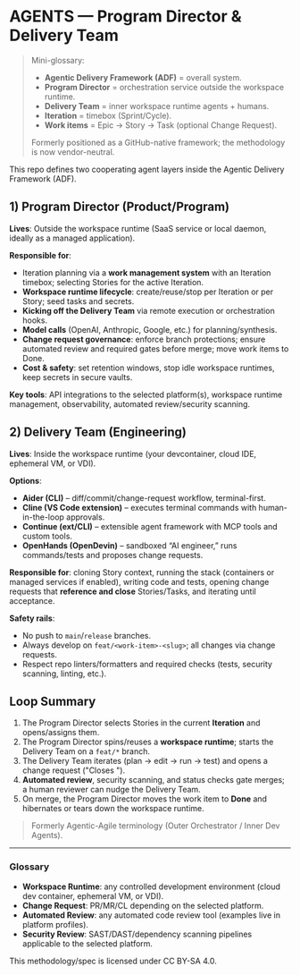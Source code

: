 # AGENTS — Program Director & Delivery Team

> Mini-glossary:
> - **Agentic Delivery Framework (ADF)** = overall system.
> - **Program Director** = orchestration service outside the workspace runtime.
> - **Delivery Team** = inner workspace runtime agents + humans.
> - **Iteration** = timebox (Sprint/Cycle).
> - **Work items** = Epic → Story → Task (optional Change Request).
>
> Formerly positioned as a GitHub-native framework; the methodology is now vendor-neutral.

This repo defines two cooperating agent layers inside the Agentic Delivery Framework (ADF).

## 1) Program Director (Product/Program)

**Lives**: Outside the workspace runtime (SaaS service or local daemon, ideally as a managed application).

**Responsible for**:

- Iteration planning via a **work management system** with an Iteration timebox; selecting Stories for the active Iteration.
- **Workspace runtime lifecycle**: create/reuse/stop per Iteration or per Story; seed tasks and secrets.
- **Kicking off the Delivery Team** via remote execution or orchestration hooks.
- **Model calls** (OpenAI, Anthropic, Google, etc.) for planning/synthesis.
- **Change request governance**: enforce branch protections; ensure automated review and required gates before merge; move work items to Done.
- **Cost & safety**: set retention windows, stop idle workspace runtimes, keep secrets in secure vaults.

**Key tools**: API integrations to the selected platform(s), workspace runtime management, observability, automated review/security scanning.

## 2) Delivery Team (Engineering)

**Lives**: Inside the workspace runtime (your devcontainer, cloud IDE, ephemeral VM, or VDI).

**Options**:

- **Aider (CLI)** – diff/commit/change-request workflow, terminal-first.
- **Cline (VS Code extension)** – executes terminal commands with human-in-the-loop approvals.
- **Continue (ext/CLI)** – extensible agent framework with MCP tools and custom tools.
- **OpenHands (OpenDevin)** – sandboxed “AI engineer,” runs commands/tests and proposes change requests.

**Responsible for**: cloning Story context, running the stack (containers or managed services if enabled), writing code and tests, opening change requests that **reference and close** Stories/Tasks, and iterating until acceptance.

**Safety rails**:

- No push to `main`/`release` branches.
- Always develop on `feat/<work-item>-<slug>`; all changes via change requests.
- Respect repo linters/formatters and required checks (tests, security scanning, linting, etc.).

## Loop Summary

1. The Program Director selects Stories in the current **Iteration** and opens/assigns them.
2. The Program Director spins/reuses a **workspace runtime**; starts the Delivery Team on a `feat/*` branch.
3. The Delivery Team iterates (plan → edit → run → test) and opens a change request ("Closes <work-item>").
4. **Automated review**, security scanning, and status checks gate merges; a human reviewer can nudge the Delivery Team.
5. On merge, the Program Director moves the work item to **Done** and hibernates or tears down the workspace runtime.

> Formerly Agentic-Agile terminology (Outer Orchestrator / Inner Dev Agents).

---

### Glossary

- **Workspace Runtime**: any controlled development environment (cloud dev container, ephemeral VM, or VDI).
- **Change Request**: PR/MR/CL depending on the selected platform.
- **Automated Review**: any automated code review tool (examples live in platform profiles).
- **Security Review**: SAST/DAST/dependency scanning pipelines applicable to the selected platform.

This methodology/spec is licensed under CC BY-SA 4.0.
